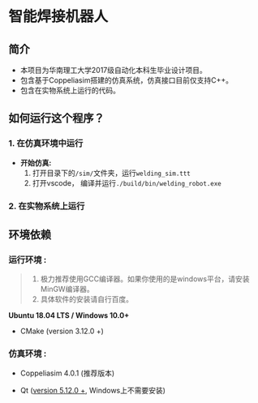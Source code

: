 # **智能焊接机器人**
## **简介**
- 本项目为华南理工大学2017级自动化本科生毕业设计项目。 
- 包含基于Coppeliasim搭建的仿真系统，仿真接口目前仅支持C++。
- 包含在实物系统上运行的代码。

## **如何运行这个程序？**

### **1. 在仿真环境中运行**

- **开始仿真:**
  1. 打开目录下的`/sim/`文件夹，运行`welding_sim.ttt`
  2. 打开vscode， 编译并运行`./build/bin/welding_robot.exe`

### **2. 在实物系统上运行** 


## **环境依赖**

### **运行环境 :**

> 1. 极力推荐使用GCC编译器。如果你使用的是windows平台，请安装MinGW编译器。
> 2. 具体软件的安装请自行百度。

**Ubuntu 18.04 LTS / Windows 10.0+**

- CMake (version 3.12.0 +) 

### **仿真环境 :**

- Coppeliasim 4.0.1 (推荐版本)

- Qt ([version 5.12.0 +](http://download.qt.io/archive/qt/5.12/5.12.9/), Windows上不需要安装)

